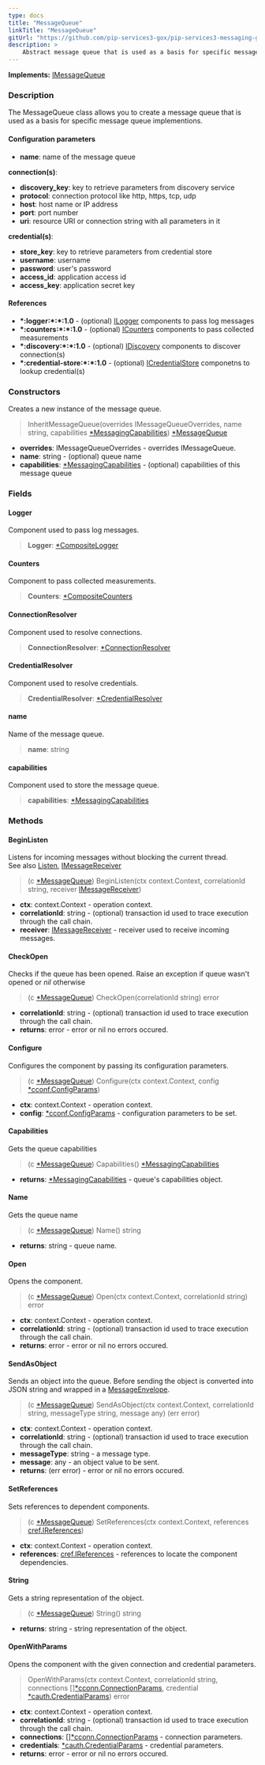 ```yaml
---
type: docs
title: "MessageQueue"
linkTitle: "MessageQueue"
gitUrl: "https://github.com/pip-services3-gox/pip-services3-messaging-gox"
description: >
    Abstract message queue that is used as a basis for specific message queue implementations.
---
```


**Implements:** [IMessageQueue](../imessage_queue)

### Description

The MessageQueue class allows you to create a message queue that is used as a basis for specific message queue implementions.

#### Configuration parameters
- **name**: name of the message queue

**connection(s)**: 
- **discovery_key**: key to retrieve parameters from discovery service
- **protocol**: connection protocol like http, https, tcp, udp
- **host**: host name or IP address
- **port**: port number
- **uri**: resource URI or connection string with all parameters in it

**credential(s)**: 
- **store_key**: key to retrieve parameters from credential store
- **username**: username
- **password**: user's password
- **access_id**: application access id
- **access_key**: application secret key

#### References
- **\*:logger:\*:\*:1.0** - (optional) [ILogger](../../../components/log/ilogger) components to pass log messages
- **\*:counters:\*:\*:1.0** - (optional) [ICounters](../../../components/count/icounters) components to pass collected measurements
- **\*:discovery:\*:\*:1.0** - (optional) [IDiscovery](../../../components/connect/idiscovery) components to discover connection(s)
- **\*:credential-store:\*:\*:1.0** - (optional) [ICredentialStore](../../../components/auth/icredential_store) componetns to lookup credential(s)


### Constructors
Creates a new instance of the message queue.

> InheritMessageQueue(overrides IMessageQueueOverrides, name string, capabilities [*MessagingCapabilities](../messaging_capabilities)) [*MessageQueue]()

- **overrides**: IMessageQueueOverrides - overrides IMessageQueue.
- **name**: string - (optional) queue name
- **capabilities**: [*MessagingCapabilities](../messaging_capabilities) - (optional) capabilities of this message queue


### Fields

<span class="hide-title-link">

#### Logger
Component used to pass log messages. 

> **Logger**: [*CompositeLogger](../../../components/log/composite_logger)

#### Counters
Component to pass collected measurements.

> **Counters**: [*CompositeCounters](../../../components/count/composite_counters)

#### ConnectionResolver
Component used to resolve connections.

> **ConnectionResolver**: [*ConnectionResolver](../../../components/connect/connection_resolver)

#### CredentialResolver
Component used to resolve credentials.
> **CredentialResolver**: [*CredentialResolver](../../../components/auth/credential_resolver)

#### name
Name of the message queue.

> **name**: string

#### capabilities
Component used to store the message queue. 

> **capabilities**: [*MessagingCapabilities](../messaging_capabilities)

</span>

### Methods

#### BeginListen
Listens for incoming messages without blocking the current thread.  
See also [Listen](#listen), [IMessageReceiver](../imessage_receiver)

> (c [*MessageQueue]()) BeginListen(ctx context.Context, correlationId string, receiver [IMessageReceiver](../imessage_receiver))

- **ctx**: context.Context - operation context.
- **correlationId**: string - (optional) transaction id used to trace execution through the call chain.
- **receiver**: [IMessageReceiver](../imessage_receiver) - receiver used to receive incoming messages.

#### CheckOpen
Checks if the queue has been opened.
Raise an exception if queue wasn't opened or *nil* otherwise

> (c [*MessageQueue]()) CheckOpen(correlationId string) error

- **correlationId**: string - (optional) transaction id used to trace execution through the call chain.
- **returns**: error -  error or nil no errors occured.


#### Configure
Configures the component by passing its configuration parameters.

> (c [*MessageQueue]()) Configure(ctx context.Context, config [*cconf.ConfigParams](../../../commons/config/config_params))

- **ctx**: context.Context - operation context.
- **config**: [*cconf.ConfigParams](../../../commons/config/config_params) - configuration parameters to be set.

#### Capabilities
Gets the queue capabilities

> (c [*MessageQueue]()) Capabilities() [*MessagingCapabilities](../messaging_capabilities)

- **returns**: [*MessagingCapabilities](../messaging_capabilities) - queue's capabilities object.


#### Name
Gets the queue name

> (c [*MessageQueue]()) Name() string

- **returns**: string - queue name.

#### Open
Opens the component.

> (c [*MessageQueue]()) Open(ctx context.Context, correlationId string) error

- **ctx**: context.Context - operation context.
- **correlationId**: string - (optional) transaction id used to trace execution through the call chain.
- **returns**: error -  error or nil no errors occured.

#### SendAsObject
Sends an object into the queue.
Before sending the object is converted into JSON string and wrapped in a [MessageEnvelope](../message_envelope).

> (c [*MessageQueue]()) SendAsObject(ctx context.Context, correlationId string, messageType string, message any) (err error)

- **ctx**: context.Context - operation context.
- **correlationId**: string - (optional) transaction id used to trace execution through the call chain.
- **messageType**: string - a message type.
- **message**: any - an object value to be sent.
- **returns**: (err error) -  error or nil no errors occured.


#### SetReferences
Sets references to dependent components.

> (c [*MessageQueue]()) SetReferences(ctx context.Context, references [cref.IReferences](../../../commons/refer/ireferences))

- **ctx**: context.Context - operation context.
- **references**: [cref.IReferences](../../../commons/refer/ireferences) - references to locate the component dependencies.

#### String
Gets a string representation of the object.

> (c [*MessageQueue]()) String() string

- **returns**: string - string representation of the object.


#### OpenWithParams
Opens the component with the given connection and credential parameters.

> OpenWithParams(ctx context.Context, correlationId string, connections [][*cconn.ConnectionParams](../../../components/connect/connection_params), credential [*cauth.CredentialParams](../../../components/auth/credential_params)) error

- **ctx**: context.Context - operation context.
- **correlationId**: string - (optional) transaction id used to trace execution through the call chain.
- **connections**: [][*cconn.ConnectionParams](../../../components/connect/connection_params) - connection parameters.
- **credentials**: [*cauth.CredentialParams](../../../components/auth/credential_params) - credential parameters.
- **returns**: error -  error or nil no errors occured.


